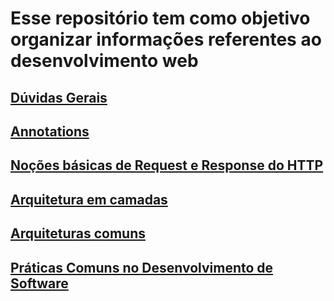 # Esse repositório tem como objetivo organizar informações referentes ao desenvolvimento web

## [Dúvidas Gerais](duvidas-gerais.md) 
## [Annotations](annotations.md)
## [Noções básicas de Request e Response do HTTP](Nocoes-basicas-de-Request-e-Response-do-HTTP.md)
## [Arquitetura em camadas](Arquitetura-em-camadas.md)
## [Arquiteturas comuns](arquiteturas-comuns.md)
## [Práticas Comuns no Desenvolvimento de Software](praticas-comuns-no-desenvolvimento-de-software.md)